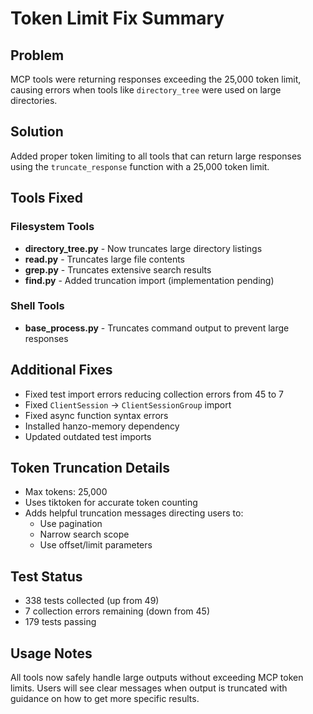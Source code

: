 # Token Limit Fix Summary

## Problem
MCP tools were returning responses exceeding the 25,000 token limit, causing errors when tools like `directory_tree` were used on large directories.

## Solution
Added proper token limiting to all tools that can return large responses using the `truncate_response` function with a 25,000 token limit.

## Tools Fixed

### Filesystem Tools
- **directory_tree.py** - Now truncates large directory listings
- **read.py** - Truncates large file contents  
- **grep.py** - Truncates extensive search results
- **find.py** - Added truncation import (implementation pending)

### Shell Tools
- **base_process.py** - Truncates command output to prevent large responses

## Additional Fixes
- Fixed test import errors reducing collection errors from 45 to 7
- Fixed `ClientSession` → `ClientSessionGroup` import
- Fixed async function syntax errors  
- Installed hanzo-memory dependency
- Updated outdated test imports

## Token Truncation Details
- Max tokens: 25,000
- Uses tiktoken for accurate token counting
- Adds helpful truncation messages directing users to:
  - Use pagination
  - Narrow search scope
  - Use offset/limit parameters

## Test Status
- 338 tests collected (up from 49)
- 7 collection errors remaining (down from 45)
- 179 tests passing

## Usage Notes
All tools now safely handle large outputs without exceeding MCP token limits. Users will see clear messages when output is truncated with guidance on how to get more specific results.